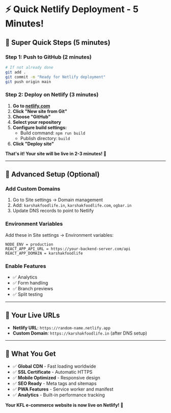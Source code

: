 # ⚡ Quick Netlify Deployment - 5 Minutes!

## 🎯 **Super Quick Steps (5 minutes)**

### **Step 1: Push to GitHub (2 minutes)**
```bash
# If not already done
git add .
git commit -m "Ready for Netlify deployment"
git push origin main
```

### **Step 2: Deploy on Netlify (3 minutes)**

1. **Go to [netlify.com](https://netlify.com)**
2. **Click "New site from Git"**
3. **Choose "GitHub"**
4. **Select your repository**
5. **Configure build settings:**
   - Build command: `npm run build`
   - Publish directory: `build`
6. **Click "Deploy site"**

**That's it! Your site will be live in 2-3 minutes! 🎉**

---

## 🔧 **Advanced Setup (Optional)**

### **Add Custom Domains**
1. Go to Site settings → Domain management
2. Add: `karshakfoodlife.in`, `karshakfoodlife.com`, `ogbar.in`
3. Update DNS records to point to Netlify

### **Environment Variables**
Add these in Site settings → Environment variables:
```
NODE_ENV = production
REACT_APP_API_URL = https://your-backend-server.com/api
REACT_APP_DOMAIN = karshakfoodlife
```

### **Enable Features**
- ✅ Analytics
- ✅ Form handling
- ✅ Branch previews
- ✅ Split testing

---

## 🚀 **Your Live URLs**
- **Netlify URL**: `https://random-name.netlify.app`
- **Custom Domain**: `https://karshakfoodlife.in` (after DNS setup)

---

## 📱 **What You Get**
- ✅ **Global CDN** - Fast loading worldwide
- ✅ **SSL Certificate** - Automatic HTTPS
- ✅ **Mobile Optimized** - Responsive design
- ✅ **SEO Ready** - Meta tags and sitemaps
- ✅ **PWA Features** - Service worker and manifest
- ✅ **Analytics** - Built-in performance tracking

**Your KFL e-commerce website is now live on Netlify! 🎊**
